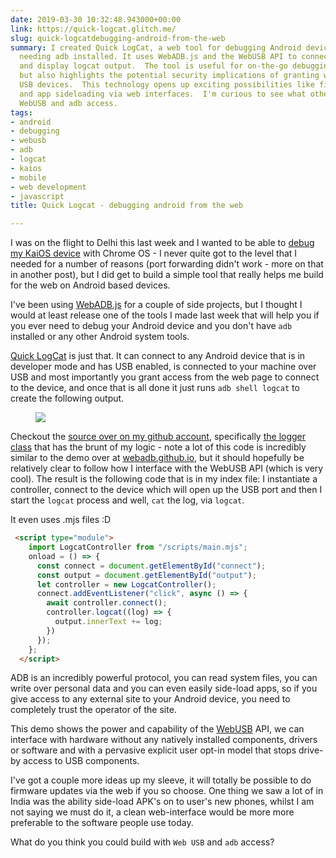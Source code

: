 ```yaml
---
date: 2019-03-30 10:32:48.943000+00:00
link: https://quick-logcat.glitch.me/
slug: quick-logcatdebugging-android-from-the-web
summary: I created Quick LogCat, a web tool for debugging Android devices without
  needing adb installed. It uses WebADB.js and the WebUSB API to connect to your device
  and display logcat output.  The tool is useful for on-the-go debugging.  It's powerful
  but also highlights the potential security implications of granting web access to
  USB devices.  This technology opens up exciting possibilities like firmware updates
  and app sideloading via web interfaces.  I'm curious to see what others build with
  WebUSB and adb access.
tags:
- android
- debugging
- webusb
- adb
- logcat
- kaios
- mobile
- web development
- javascript
title: Quick Logcat - debugging android from the web

---
```

I was on the flight to Delhi this last week and I wanted to be able to [debug my KaiOS device](https://paul.kinlan.me/debugging-web-pages-on-the-nokia-8110-with-kaios/) with Chrome OS - I never quite got to the level that I needed for a number of reasons (port forwarding didn't work - more on that in another post), but I did get to build a simple tool that really helps me build for the web on Android based devices.

I've been using [WebADB.js](https://github.com/webadb/webadb.js) for a couple of side projects, but I thought I would at least release one of the tools I made last week that will help you if you ever need to debug your Android device and you don't have `adb` installed or any other Android system tools.

[Quick LogCat](https://quick-logcat.glitch.me/) is just that. It can connect to any Android device that is in developer mode and has USB enabled, is connected to your machine over USB and most importantly you grant access from the web page to connect to the device, and once that is all done it just runs `adb shell logcat` to create the following output.

<figure>
  <img src="/images/2019-03-30-quick-logcatdebugging-android-from-the-web.jpeg">
</figure>

Checkout the [source over on my github account](https://github.com/PaulKinlan/QuickLogcat), specifically [the logger class](https://github.com/PaulKinlan/QuickLogcat/blob/master/app/scripts/main.mjs) that has the brunt of my logic - note a lot of this code is incredibly similar to the demo over at [webadb.github.io](https://webadb.github.io/), but it should hopefully be relatively clear to follow how I interface with the WebUSB API (which is very cool). The result is the following code that is in my index file: I instantiate a controller, connect to the device which will open up the USB port and then I start the `logcat` process and well, `cat` the log, via `logcat`.

It even uses .mjs files :D

```html
 <script type="module">
    import LogcatController from "/scripts/main.mjs";
    onload = () => {
      const connect = document.getElementById("connect");
      const output = document.getElementById("output");
      let controller = new LogcatController();
      connect.addEventListener("click", async () => {
        await controller.connect();
        controller.logcat((log) => {
          output.innerText += log;
        })
      });
    };
  </script>
```
ADB is an incredibly powerful protocol, you can read system files, you can write over personal data and you can even easily side-load apps, so if you give access to any external site to your Android device, you need to completely trust the operator of the site.

This demo shows the power and capability of the [WebUSB](https://developers.google.com/web/updates/2016/03/access-usb-devices-on-the-web) API, we can interface with hardware without any natively installed components, drivers or software and with a pervasive explicit user opt-in model that stops drive-by access to USB components.

I've got a couple more ideas up my sleeve, it will totally be possible to do firmware updates via the web if you so choose. One thing we saw a lot of in India was the ability side-load APK's on to user's new phones, whilst I am not saying we must do it, a clean web-interface would be more more preferable to the software people use today.

What do you think you could build with `Web USB` and `adb` access?
